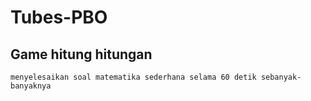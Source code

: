 # Tubes-PBO
## Game hitung hitungan
```
menyelesaikan soal matematika sederhana selama 60 detik sebanyak-banyaknya
```



 
  
  
  
  
  
  
 
 
  
  
  
 
 
  
 
 
  
  
 
 
  
 
 
  
  
  
 



 
